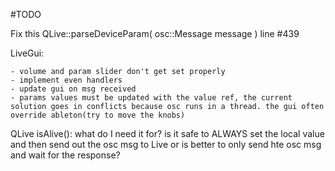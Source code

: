 #TODO

Fix this
QLive::parseDeviceParam( osc::Message message )
line #439

LiveGui: 

    - volume and param slider don't get set properly
    - implement even handlers
    - update gui on msg received
    - params values must be updated with the value ref, the current solution goes in conflicts because osc runs in a thread. the gui often override ableton(try to move the knobs)
    
    
QLive isAlive(): what do I need it for? is it safe to ALWAYS set the local value and then send out the osc msg to Live or is better to only send hte osc msg and wait for the response?
